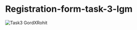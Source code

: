 # Registration-form-task-3-lgm
![Task3 GordXRohit](https://github.com/GordxRohit/Registration-form-task-3-lgm/assets/82945265/90df2932-c027-4acf-b050-53e31b02d79f)
